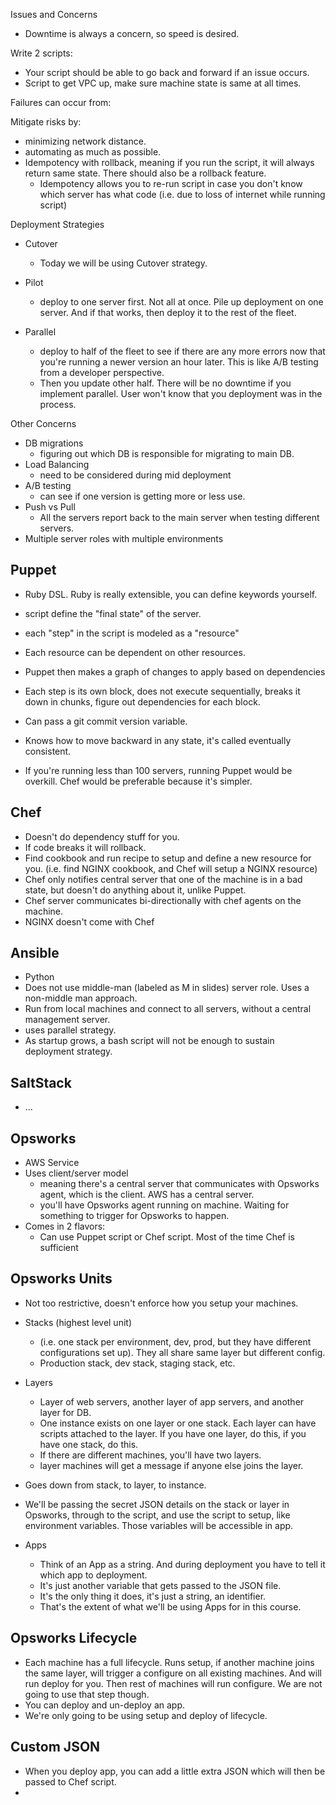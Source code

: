 
Issues and Concerns
- Downtime is always a concern, so speed is desired.

Write 2 scripts:
- Your script should be able to go back and forward if an issue occurs.
- Script to get VPC up, make sure machine state is same at all times.

Failures can occur from:

Mitigate risks by:
- minimizing network distance.
- automating as much as possible.
- Idempotency with rollback, meaning if you run the script, it will always return same state. There should also be a rollback feature.
    - Idempotency allows you to re-run script in case you don't know which server has what code (i.e. due to loss of internet while running script)

Deployment Strategies
- Cutover
    - Today we will be using Cutover strategy.

- Pilot
    - deploy to one server first. Not all at once. Pile up deployment on one server. And if that works, then deploy it to the rest of the fleet.

- Parallel
    - deploy to half of the fleet to see if there are any more errors now that you're running a newer version an hour later. This is like A/B testing from a developer perspective.
    - Then you update other half. There will be no downtime if you implement parallel. User won't know that you deployment was in the process.

Other Concerns
- DB migrations
    - figuring out which DB is responsible for migrating to main DB.
- Load Balancing
    - need to be considered during mid deployment
- A/B testing
    - can see if one version is getting more or less use.
- Push vs Pull
    - All the servers report back to the main server when testing different servers.
- Multiple server roles with multiple environments


## Puppet
- Ruby DSL. Ruby is really extensible, you can define keywords yourself.
- script define the "final state" of the server.
- each "step" in the script is modeled as a "resource"
- Each resource can be dependent on other resources.
- Puppet then makes a graph of changes to apply based on dependencies

- Each step is its own block, does not execute sequentially, breaks it down in chunks, figure out dependencies for each block.
- Can pass a git commit version variable.
- Knows how to move backward in any state, it's called eventually consistent.
- If you're running less than 100 servers, running Puppet would be overkill. Chef would be preferable because it's simpler.

## Chef
- Doesn't do dependency stuff for you.
- If code breaks it will rollback.
- Find cookbook and run recipe to setup and define a new resource for you. (i.e. find NGINX cookbook, and Chef will setup a NGINX resource)
- Chef only notifies central server that one of the machine is in a bad state, but doesn't do anything about it, unlike Puppet.
- Chef server communicates bi-directionally with chef agents on the machine.
- NGINX doesn't come with Chef

## Ansible
- Python
- Does not use middle-man (labeled as M in slides) server role. Uses a non-middle man approach.
- Run from local machines and connect to all servers, without a central management server.
- uses parallel strategy.
- As startup grows, a bash script will not be enough to sustain deployment strategy.

## SaltStack
- ...

## Opsworks
- AWS Service
- Uses client/server model
    - meaning there's a central server that communicates with Opsworks agent, which is the client. AWS has a central server.
    - you'll have Opsworks agent running on machine. Waiting for something to trigger for Opsworks to happen.
- Comes in 2 flavors:
    - Can use Puppet script or Chef script. Most of the time Chef is sufficient

## Opsworks Units
- Not too restrictive, doesn't enforce how you setup your machines.
- Stacks (highest level unit)
    - (i.e. one stack per environment, dev, prod, but they have different configurations set up). They all share same layer but different config.
    - Production stack, dev stack, staging stack, etc.
- Layers
    - Layer of web servers, another layer of app servers, and another layer for DB.
    - One instance exists on one layer or one stack. Each layer can have scripts attached to the layer. If you have one layer, do this, if you have one stack, do this.
    - If there are different machines, you'll have two layers.
    - layer machines will get a message if anyone else joins the layer.
- Goes down from stack, to layer, to instance.
- We'll be passing the secret JSON details on the stack or layer in Opsworks, through to the script, and use the script to setup, like environment variables. Those variables will be accessible in app.

- Apps
    - Think of an App as a string. And during deployment you have to tell it which app to deployment.
    - It's just another variable that gets passed to the JSON file.
    - It's the only thing it does, it's just a string, an identifier.
    - That's the extent of what we'll be using Apps for in this course.

## Opsworks Lifecycle
- Each machine has a full lifecycle. Runs setup, if another machine joins the same layer, will trigger a configure on all existing machines. And will run deploy for you. Then rest of machines will run configure. We are not going to use that step though.
- You can deploy and un-deploy an app.
- We're only going to be using setup and deploy of lifecycle.

## Custom JSON
- When you deploy app, you can add a little extra JSON which will then be passed to Chef script.
- 
